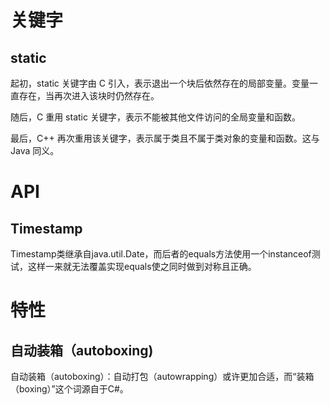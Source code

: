 # 关键字

## static 

起初，static  关键字由 C 引入，表示退出一个块后依然存在的局部变量。变量一直存在，当再次进入该块时仍然存在。

随后，C 重用 static 关键字，表示不能被其他文件访问的全局变量和函数。

最后，C++ 再次重用该关键字，表示属于类且不属于类对象的变量和函数。这与 Java 同义。

# API 

## Timestamp

Timestamp类继承自java.util.Date，而后者的equals方法使用一个instanceof测试，这样一来就无法覆盖实现equals使之同时做到对称且正确。

# 特性

## 自动装箱（autoboxing)

  自动装箱（autoboxing）：自动打包（autowrapping）或许更加合适，而“装箱（boxing）”这个词源自于C#。

 
